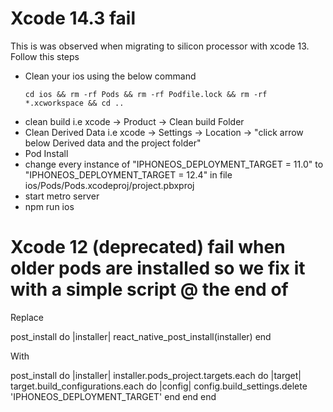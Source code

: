 # Xcode 14.3 fail
This is was observed when migrating to silicon processor with xcode 13. Follow this steps
- Clean your ios using the below command
  ```
  cd ios && rm -rf Pods && rm -rf Podfile.lock && rm -rf *.xcworkspace && cd ..
  ```
- clean build i.e xcode -> Product -> Clean build Folder
- Clean Derived Data i.e xcode -> Settings -> Location -> "click arrow below Derived data and the project folder"
- Pod Install
- change every instance of "IPHONEOS_DEPLOYMENT_TARGET = 11.0" to "IPHONEOS_DEPLOYMENT_TARGET = 12.4" in file ios/Pods/Pods.xcodeproj/project.pbxproj
- start metro server
- npm run ios


# Xcode 12 (deprecated) fail when older pods are installed so we fix it with a simple script @ the end of

Replace

  post_install do |installer|
    react_native_post_install(installer)
  end

With



  post_install do |installer|
    installer.pods_project.targets.each do |target|
      target.build_configurations.each do |config|
        config.build_settings.delete 'IPHONEOS_DEPLOYMENT_TARGET'
      end
    end
  end
